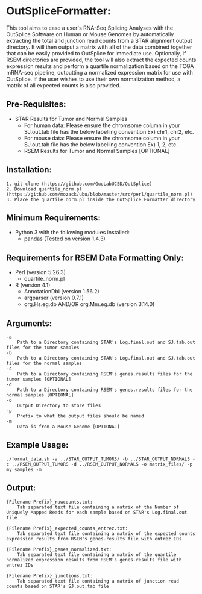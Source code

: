 # OutSpliceFormatter:
This tool aims to ease a user's RNA-Seq Splicing Analyses with the OutSplice Software on Human or Mouse Genomes by automatically extracting the total and junction read counts from a STAR alignment output directory. It will then output a matrix with all of the data combined together that can be easily provided to OutSplice for immediate use. Optionally, if RSEM directories are provided, the tool will also extract the expected counts expression results and perform a quartile normalization based on the TCGA mRNA-seq pipeline, outputting a normalized expression matrix for use with OutSplice. If the user wishes to use their own normalization method, a matrix of all expected counts is also provided.

## Pre-Requisites:
 * STAR Results for Tumor and Normal Samples
	* For human data: Please ensure the chromsome column in your SJ.out.tab file has the below labelling convention
				Ex) chr1, chr2, etc.
	* For mouse data: Please ensure the chromsome column in your SJ.out.tab file has the below labelling convention
				Ex) 1, 2, etc.
	* RSEM Results for Tumor and Normal Samples [OPTIONAL]
	

## Installation:
	1. git clone (https://github.com/GuoLabUCSD/OutSplice)
	2. Download quartile_norm.pl (https://github.com/mozack/ubu/blob/master/src/perl/quartile_norm.pl)
	3. Place the quartile_norm.pl inside the OutSplice_Formatter directory


## Minimum Requirements:
 * Python 3 with the following modules installed:
	* pandas (Tested on version 1.4.3)


## Requirements for RSEM Data Formatting Only:
 * Perl (version 5.26.3)
	* quartile_norm.pl
 * R (version 4.1)
	* AnnotationDbi (version 1.56.2)
	* argparser (version 0.7.1)
	* org.Hs.eg.db AND/OR org.Mm.eg.db (version 3.14.0)


## Arguments:

	-a      
		Path to a Directory containing STAR's Log.final.out and SJ.tab.out files for the tumor samples
	-b      
		Path to a Directory containing STAR's Log.final.out and SJ.tab.out files for the normal samples
	-c      
		Path to a Directory containing RSEM's genes.results files for the tumor samples [OPTIONAL]
	-d      
		Path to a Directory containing RSEM's genes.results files for the normal samples [OPTIONAL]
	-o      
		Output Directory to store files
	-p      
		Prefix to what the output files should be named
	-m      
		Data is from a Mouse Genome [OPTIONAL]

## Example Usage:
	./format_data.sh -a ../STAR_OUTPUT_TUMORS/ -b ../STAR_OUTPUT_NORMALS -c ../RSEM_OUTPUT_TUMORS -d ../RSEM_OUTPUT_NORMALS -o matrix_files/ -p my_samples -m

## Output:
	{Filename Prefix}_rawcounts.txt:
		Tab separated text file containing a matrix of the Number of Uniquely Mapped Reads for each sample based on STAR's Log.final.out file

	{Filename Prefix}_expected_counts_entrez.txt:
		Tab separated text file containing a matrix of the expected counts expression results from RSEM's genes.results file with entrez IDs

	{Filename Prefix}_genes_normalized.txt:
		Tab separated text file containing a matrix of the quartile normalized expression results from RSEM's genes.results file with entrez IDs

	{Filename Prefix}_junctions.txt:
		Tab separated text file containing a matrix of junction read counts based on STAR's SJ.out.tab file
